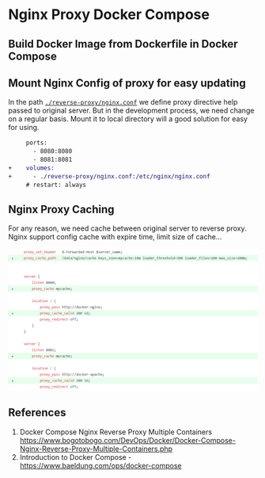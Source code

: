 # Nginx Proxy Docker Compose

## Build Docker Image from Dockerfile in Docker Compose

## Mount Nginx Config of proxy for easy updating

In the path [`./reverse-proxy/nginx.conf`](./reverse-proxy/nginx.conf) we define proxy directive help
passed to original server. But in the development process, we need change on a regular basis. Mount it
to local directory will a good solution for easy for using.

```diff
     ports:
       - 8080:8080
       - 8081:8081
+    volumes:
+      - ./reverse-proxy/nginx.conf:/etc/nginx/nginx.conf
     # restart: always
```

## Nginx Proxy Caching

For any reason, we need cache between original server to reverse proxy. Nginx support config cache with
expire time, limit size of cache...

[![./public/img/diff-cache-config.png](./public/img/diff-cache-config.png)](https://github.com/nguyenvantien2009/nginx-reverse-proxy/commit/e6098f3c493c1637ada795795db396bfa4a5d85d?diff=unified)

## References

1. Docker Compose Nginx Reverse Proxy Multiple Containers <https://www.bogotobogo.com/DevOps/Docker/Docker-Compose-Nginx-Reverse-Proxy-Multiple-Containers.php>
2. Introduction to Docker Compose - <https://www.baeldung.com/ops/docker-compose>
